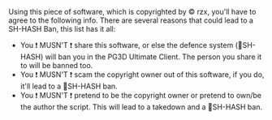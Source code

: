 Using this piece of software, which is copyrighted by © rzx, you'll have to agree to the following info.
There are several reasons that could lead to a SH-HASH Ban, this list has it all:
- You ❗ MUSN'T ❗ share this software, or else the defence system (🔐SH-HASH) will ban you in the PG3D Ultimate Client. The person you share it to will be banned too.
- You ❗ MUSN'T ❗ scam the copyright owner out of this software, if you do, it'll lead to a 🔐SH-HASH ban.
- You ❗ MUSN'T ❗ pretend to be the copyright owner or pretend to own/be the author the script. This will lead to a takedown and a 🔐SH-HASH ban.
